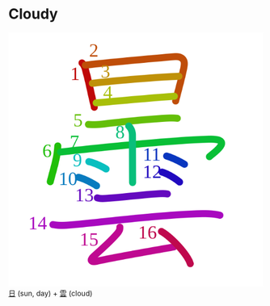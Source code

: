 # Cloudy
![66c7](Kanji/kanji-colorize/66c7.svg)
[日](Kanji/kanji-dict/日.md) (sun, day) + [雲](Kanji/kanji-dict/雲.md) (cloud) 